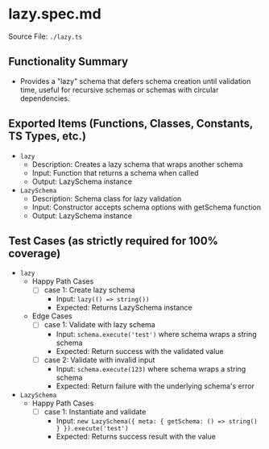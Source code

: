 # lazy.spec.md

Source File: `./lazy.ts`

## Functionality Summary
- Provides a "lazy" schema that defers schema creation until validation time, useful for recursive schemas or schemas with circular dependencies.

## Exported Items (Functions, Classes, Constants, TS Types, etc.)
- `lazy`
  - Description: Creates a lazy schema that wraps another schema
  - Input: Function that returns a schema when called
  - Output: LazySchema instance
- `LazySchema`
  - Description: Schema class for lazy validation
  - Input: Constructor accepts schema options with getSchema function
  - Output: LazySchema instance

## Test Cases (as strictly required for 100% coverage)
- `lazy`
  - Happy Path Cases
    - [ ] case 1: Create lazy schema
      - Input: `lazy(() => string())`
      - Expected: Returns LazySchema instance
  - Edge Cases
    - [ ] case 1: Validate with lazy schema
      - Input: `schema.execute('test')` where schema wraps a string schema
      - Expected: Return success with the validated value
    - [ ] case 2: Validate with invalid input
      - Input: `schema.execute(123)` where schema wraps a string schema
      - Expected: Return failure with the underlying schema's error
- `LazySchema`
  - Happy Path Cases
    - [ ] case 1: Instantiate and validate
      - Input: `new LazySchema({ meta: { getSchema: () => string() } }).execute('test')`
      - Expected: Returns success result with the value
